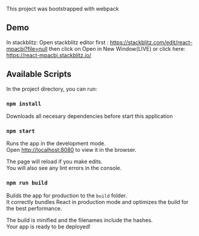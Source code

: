 This project was bootstrapped with webpack
## Demo

In stackblitz: Open stackblitz editor first : https://stackblitz.com/edit/react-mpacbi?file=null
then click on Open in New Window(LIVE) or click here: https://react-mpacbi.stackblitz.io/

## Available Scripts

In the project directory, you can run:
### `npm install`

Downloads all necesary dependencies before start this application

### `npm start`

Runs the app in the development mode.<br>
Open [http://localhost:8080](http://localhost:8080) to view it in the browser.

The page will reload if you make edits.<br>
You will also see any lint errors in the console.

### `npm run build`

Builds the app for production to the `build` folder.<br>
It correctly bundles React in production mode and optimizes the build for the best performance.

The build is minified and the filenames include the hashes.<br>
Your app is ready to be deployed!


